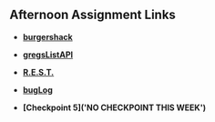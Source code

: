 ## Afternoon Assignment Links

* **[burgershack](https://github.com/ewood-coder/boiseCodeWorks/tree/main/Week5/burgershack)**
* **[gregsListAPI](https://github.com/ewood-coder/boiseCodeWorks/tree/main/Week5/gregsListAPI)**
* **[R.E.S.T.](https://github.com/ewood-coder/boiseCodeWorks/tree/main/Week5/REST)**
* **[bugLog](https://github.com/ewood-coder/boiseCodeWorks/tree/main/Week5/bugLog)**

* **[Checkpoint 5]('NO CHECKPOINT THIS WEEK')**

